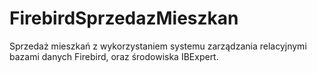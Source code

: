 # FirebirdSprzedazMieszkan
Sprzedaż mieszkań z wykorzystaniem systemu zarządzania relacyjnymi bazami danych Firebird, oraz środowiska IBExpert.
